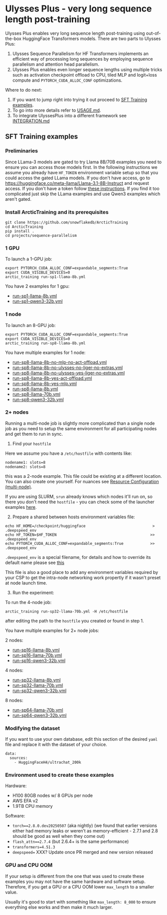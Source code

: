 # Ulysses Plus - very long sequence length post-training

Ulysses Plus enables very long sequence length post-training using out-of-the-box HuggingFace Transformers models. There are two parts to Ulysses Plus:

1. Ulysses Sequence Parallelism for HF Transformers implements an efficient way of processing long sequences by employing sequence parallelism and attention head parallelism.
2. Ulysses Plus enables even longer sequence lengths using multiple tricks such as activation checkpoint offload to CPU, tiled MLP and logit+loss compute and `PYTORCH_CUDA_ALLOC_CONF` optimizations.

Where to do next:

1. If you want to jump right into trying it out proceed to [SFT Training examples](#sft-training-examples).
2. To go into more details refer to [USAGE.md](USAGE.md).
3. To integrate UlyssesPlus into a different framework see [INTEGRATION.md](INTEGRATION.md)


## SFT Training examples

### Preliminaries

Since LLama-3 models are gated to try Llama 8B/70B examples you need to ensure you can access those models first. In the following instructions we assume you already have `HF_TOKEN` environment variable setup so that you could access the gated LLama models. If you don't have access, go to https://huggingface.co/meta-llama/Llama-3.1-8B-Instruct and request access. If you don't have a token follow [these instructions](https://huggingface.co/docs/huggingface_hub/en/quick-start#authentication). If you find it too complicated just skip the LLama examples and use Qwen3 examples which aren't gated.

### Install ArcticTraining and its prerequisites

```
git clone https://github.com/snowflakedb/ArcticTraining
cd ArcticTraining
pip install .
cd projects/sequence-parallelism
```

### 1 GPU

To launch a 1-GPU job:
```
export PYTORCH_CUDA_ALLOC_CONF=expandable_segments:True
export CUDA_VISIBLE_DEVICES=0
arctic_training run-sp1-llama-8b.yml
```

You have 2 examples for 1 gpu:

- [run-sp1-llama-8b.yml](run-sp1-llama-8b.yml)
- [run-sp1-qwen3-32b.yml](run-sp1-qwen3-32b.yml)

### 1 node

To launch an 8-GPU job:
```
export PYTORCH_CUDA_ALLOC_CONF=expandable_segments:True
export CUDA_VISIBLE_DEVICES=0
arctic_training run-sp8-llama-8b.yml
```

You have multiple examples for 1 node:

- [run-sp8-llama-8b-no-mlp-no-act-offload.yml](run-sp8-llama-8b-no-mlp-no-act-offload.yml)
- [run-sp8-llama-8b-no-ulysses-no-liger-no-extras.yml](run-sp8-llama-8b-no-ulysses-no-liger-no-extras.yml)
- [run-sp8-llama-8b-no-ulysses-yes-liger-no-extras.yml](run-sp8-llama-8b-no-ulysses-yes-liger-no-extras.yml)
- [run-sp8-llama-8b-yes-act-offload.yml](run-sp8-llama-8b-yes-act-offload.yml)
- [run-sp8-llama-8b-yes-mlp.yml](run-sp8-llama-8b-yes-mlp.yml)
- [run-sp8-llama-8b.yml](run-sp8-llama-8b.yml)
- [run-sp8-llama-70b.yml](run-sp8-llama-70b.yml)
- [run-sp8-qwen3-32b.yml](run-sp8-qwen3-32b.yml)

### 2+ nodes

Running a multi-node job is slightly more complicated than a single node job as you need to setup the same environment for all participating nodes and get them to run in sync.

1. Find your `hostfile`

Here we assume you have a `/etc/hostfile` with contents like:

```
nodename1: slots=8
nodename2: slots=8
```
this was a 2-node example. This file could be existing at a different location. You can also create one yourself. For nuances see [Resource Configuration (multi-node)](https://www.deepspeed.ai/getting-started/#resource-configuration-multi-node).

If you are using SLURM, `srun` already knows which nodes it'll run on, so there you don't need the `hostfile` - you can check some of the launcher examples [here](https://github.com/stas00/ml-engineering/blob/master/orchestration/slurm/launchers/README.md).

2. Prepare a shared between hosts environment variables file:

```
echo HF_HOME=/checkpoint/huggingface                              > .deepspeed_env
echo HF_TOKEN=$HF_TOKEN                                          >> .deepspeed_env
echo PYTORCH_CUDA_ALLOC_CONF=expandable_segments:True            >> .deepspeed_env
```

`.deepspeed_env` is a special filename, for details and how to override its default name please see [this](https://www.deepspeed.ai/getting-started/#multi-node-environment-variables)

This file is also a good place to add any environment variables required by your CSP to get the intra-node networking work propertly if it wasn't preset at node launch time.

3. Run the experiment:

To run the 4-node job:
```
arctic_training run-sp32-llama-70b.yml -H /etc/hostfile
```
after editing the path to the `hostfile` you created or found in step 1.

You have multiple examples for 2+ node jobs:

2 nodes:
- [run-sp16-llama-8b.yml](run-sp16-llama-8b.yml)
- [run-sp16-llama-70b.yml](run-sp16-llama-70b.yml)
- [run-sp16-qwen3-32b.yml](run-sp16-qwen3-32b.yml)

4 nodes:
- [run-sp32-llama-8b.yml](run-sp32-llama-8b.yml)
- [run-sp32-llama-70b.yml](run-sp32-llama-70b.yml)
- [run-sp32-qwen3-32b.yml](run-sp32-qwen3-32b.yml)

8 nodes:
- [run-sp64-llama-70b.yml](run-sp64-llama-70b.yml)
- [run-sp64-qwen3-32b.yml](run-sp64-qwen3-32b.yml)

### Modifying the dataset

If you want to use your own database, edit this section of the desired `yaml` file and replace it with the dataset of your choice.

```
data:
  sources:
    - HuggingFaceH4/ultrachat_200k
```

### Environment used to create these examples

Hardware:
- H100 80GB nodes w/ 8 GPUs per node
- AWS EFA v2
- 1.9TB CPU memory

Software:
- `torch==2.8.0.dev20250507` (aka nightly) (we found that earlier versions either had memory leaks or weren’t as memory-efficient - 2.7.1 and 2.8 should be good as well when they come out)
- `flash_attn==2.7.4` (but 2.6.4+ is the same performance)
- `transformers=4.51.3`
- `deepspeed=` XXX? Update once PR merged and new version released


### GPU and CPU OOM

If your setup is different from the one that was used to create these examples you may not have the same hardware and software setup. Therefore, if you get a GPU or a CPU OOM lower `max_length` to a smaller value.

Usually it's good to start with something like `max_length: 8_000` to ensure everything else works and then make it much larger.
